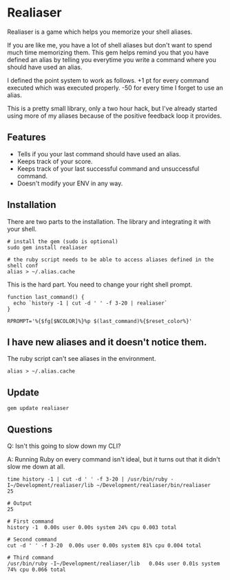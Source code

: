 Realiaser
====================

Realiaser is a game which helps you memorize your shell aliases.

If you are like me, you have a lot of shell aliases but don't want to spend much time memorizing them. This gem helps remind you that you have defined an alias by telling you everytime you write a command where you should have used an alias.

I defined the point system to work as follows. +1 pt for every command executed which was executed properly. -50 for every time I forget to use an alias.

This is a pretty small library, only a two hour hack, but I've already started using more of my aliases because of the positive feedback loop it provides.

Features
---------------------

* Tells if you your last command should have used an alias.
* Keeps track of your score.
* Keeps track of your last successful command and unsuccessful command.
* Doesn't modify your ENV in any way.

Installation
---------------------

There are two parts to the installation. The library and integrating it with your shell.

```script
# install the gem (sudo is optional)
sudo gem install realiaser

# the ruby script needs to be able to access aliases defined in the shell conf
alias > ~/.alias.cache
```

This is the hard part. You need to change your right shell prompt.

```
function last_command() {
  echo `history -1 | cut -d ' ' -f 3-20 | realiaser`
}

RPROMPT='%{$fg[$NCOLOR]%}%p $(last_command)%{$reset_color%}'
````

I have new aliases and it doesn't notice them.
---------------------

The ruby script can't see aliases in the environment.

```script
alias > ~/.alias.cache
```


Update
---------------------

```script
gem update realiaser
````

Questions
---------------------

Q: Isn't this going to slow down my CLI?

A: Running Ruby on every command isn't ideal, but it turns out that it didn't slow me down at all.

```
time history -1 | cut -d ' ' -f 3-20 | /usr/bin/ruby -I~/Development/realiaser/lib ~/Development/realiaser/bin/realiaser                                          25

# Output
25

# First command
history -1  0.00s user 0.00s system 24% cpu 0.003 total

# Second command
cut -d ' ' -f 3-20  0.00s user 0.00s system 81% cpu 0.004 total

# Third command
/usr/bin/ruby -I~/Development/realiaser/lib   0.04s user 0.01s system 74% cpu 0.066 total
```
